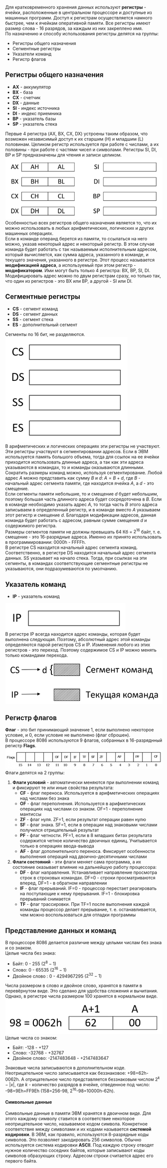 Для кратковременного хранения данных используют **регистры** - ячейки, расположенные в центральном процессоре и доступные из машинных программ. Доступ к регистрам осуществляется намного быстрее, чем к ячейкам оперативной памяти. Все регистры имеют размер слова - 16 разрядов, за каждым из них закреплено имя.  
По назначению и способу использования регистры делятся на группы: 
- Регистры общего назначения
- Сегментные регистры
- Указатели команд 
- Регистр флагов
## Регистры общего назначения
- **AX** - аккумулятор
- **BX** - база
- **CX** - счетчик
- **DX** - данные
- **SI** - индекс источника
- **DI** - индекс приемника
- **BP** - указатель базы
- **SP** - указатель стека
  
Первые 4 регистра (AX, BX, CX, DX) устроены таким образом, что возможен независимый доступ к их старшим (H) и младшим (L) половинам. Целиком регистр используется при работе с числами, а их половины - при работе с частями чисел и символами. Регистры SI, DI, BP и SP предназначены для чтения и записи целиком.  
![Регистры общего назначения](../Pictures/02_01.%20Регистры%20общего%20назначения.png)  
Особенностью всех регистров общего назначения является то, что их можно использовать в любых арифметических, логических и других машинных операциях.  
Если в команде операнд берется из памяти, то ссылаться на него можно, указав некоторый адрес и некоторый регистр. В этом случае команда будет работать с так называемым исполнительным адресом, который вычисляется, как сумма адреса, указанного в команде, и текущего значения, указанного в регистре. Этот процесс называется **модификацией адреса**, а используемый при этом регистр - **модификатором**. Ими могут быть только 4 регистра: BX, BP, SI, DI. Модифицировать адрес можно по двум регистрам сразу, но только так, что один из регистров - это BX или BP, а другой - SI или DI.
## Сегментные регистры
- **CS** - сегмент команд
- **DS** - сегмент данных
- **SS** - сегмент стека
- **ES** - дополнительный сегмент
  
Сегменты по 16 бит, не разделяются.  
![Сегментные регистры](../Pictures/02_02.%20Сегментные%20регистры.png)  
В арифметических и логических операциях эти регистры не участвуют. Эти регистры участвуют в сегментировании адресов. Если в ЭВМ используется память большого объема, тогда для ссылок на ее ячейки приходится использовать длинные адреса, а так как эти адреса указываются в командах, то и команды оказываются длинными.  
Сократить размеры команд можно, используя сегментирование. Любой адрес $A$ можно представить как сумму $B$ и $d$: $A=B+d$, где $B$ - начальный адрес сегмента памяти, где находится ячейка $A$, а $d$ - это смещение.  
Если сегменты памяти небольшие, то и смещение $d$ будет небольшим, поэтому большая часть длинного адреса будет сосредоточена в $B$. Если в команде необходимо указать адрес $A$, то тогда часть $B$ этого адреса записываем в определенный регистр, и в команде вместо $A$ указываем этот регистр и смещение $d$. Благодаря модификации адресов, данная команда будет работать с адресом, равным сумме смещения $d$ и содержимого регистра.  
Размеры сегментов памяти не должны превышать 64 Кб = $2^{16}$ байт, т. е. смещение - это 16-разрядные адреса. Именно их принято использовать в программировании: 0000h - FFFFh.  
В регистре CS находится начальный адрес сегмента команд. Соответственно, в регистре DS находится начальный адрес сегмента данных. SS указывает на начало стека. Тогда, при ссылках на эти сегменты, в командах соответствующие сегментные регистры не указываются, они подразумеваются по умолчанию.
## Указатель команд
- **IP** - указатель команд
  
![Указатель команд](../Pictures/02_03.%20Указатель%20команд.png)  
В регистре IP всегда находится адрес команды, которая будет выполнена следующая. Поэтому, абсолютный адрес этой команды определяются парой регистров CS и IP. Изменения любого из этих регистров - это переход. Поэтому содержимое CS и IP можно менять только командами перехода.
![Запись адресов команд в регистры](../Pictures/02_04.%20Запись%20адресов%20команд%20в%20регистры.png)  
## Регистр флагов
**Флаг** - это бит принимающий значение 1, если выполнено некоторое условие, и 0, если условие не выполнено (флаг сброшен).  
В процессоре 8086 используются 9 флагов, собранных в 16-разряднный регистр **Flags**.  
![Регистр флагов](../Pictures/02_05.%20Регистр%20флагов.png)  
Флаги делятся на 2 группы:  
1. **Флаги условий** - автоматически меняются при выполнении команд и фиксируют те или иные свойства результата:
	- **CF** - флаг переноса. Используется в арифметических операциях над числами без знака
	- **OF** - флаг переполнения. Используется в арифметических операциях над числами со знаком. OF=1 - переполнение мантиссы
	- **ZF** - флаг нуля. ZF=1, если результат операции равен нулю
	- **SF** - флаг знака. SF=1, если в операции над знаковыми числами получился отрицательный результат
	- **PF** - флаг четности. PF=1, если в 8 младших битах результата содержится четное количество двоичных единиц. Учитывается только в операциях ввода-вывода
	- **AF** - флаг дополнительного переноса. Фиксирует особенности выполнения операций над двоично-десятичными числами
2. **Флаги состояний** - эти флаги меняет сама программа, а их состояние оказывает влияние на дальнейшую работу процессора:
	- **DF** - флаг направления. Устанавливает направление просмотра строк в строковых командах. DF=0 - строки просматриваются вперед, DF=1 - в обратном направлении
	- **IF** - флаг прерываний. IF=0 - процессор перестает реагировать на поступающие к нему прерывания. IF=1 - блокировка прерываний снимается
	- **TF** - флаг трассировки. При TF=1 после выполнения каждой команды процессор делает прерывание, т. е. останавливается, чем можно воспользоваться для отладки программы
## Представление данных и команд
В процессоре 8086 делается различие между целыми числам без знака и со знаком.  
Целые числа без знака:
- Байт: 0 - 255 ($2^8-1$)
- Слово: 0 - 65535 ($2^{16}-1$)
- Двойное слово : 0 - 4294967295 ($2^{32}-1$)
  
Числа размером в слово и двойное слово, хранятся в памяти в перевёрнутом виде. Это сделано для удобства сложения и вычитания. Однако, в регистре числа размером 100 хранятся в нормальном виде.  
![Хранение числа 98 в памяти](../Pictures/02_06.%20Хранение%20числа%2098%20в%20памяти.png)  
Целые числа со знаком:
- Байт: -128 - +127
- Слово: -32768 - +32767
- Двойное слово: -2147483648 - +2147483647
  
Знаковые числа записываются в дополнительном коде. Неотрицательное число записывается как беззнаковое: +98=62h-0062h. А отрицательное число представляется беззнаковым числом $2^k-|x|$, где $k$ - количество разрядов в ячейке, отведенное под число: -98=9Eh=FF9Eh (158=256-98, $2^{16}$-98=10000h-62h).  
#### Символьные данные
Символьные данные в памяти ЭВМ хранятся в двоичном виде. Для этого каждому символу ставится в соответствие некоторое неотрицательное число, называемое кодом символа. Конкретное соответствие между символами и их кодами называется **системой кодировки**. В ЭВМ, как правило, используются 8-разрядные коды символов. Это позволяет закодировать 256 символов. Обычно используется система кодировки **ASCII**. Под каждую строку отводят нужное количество соседних байтов, которые записывают коды символов образующих строку. Адресом строки считается адрес его первого байта.